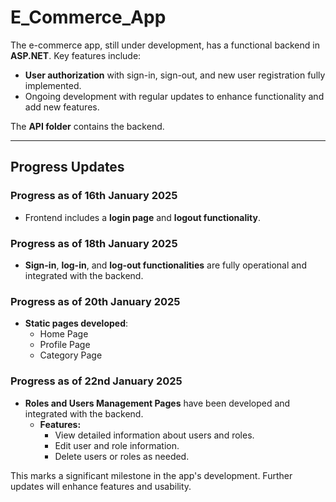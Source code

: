 # **E_Commerce_App**

The e-commerce app, still under development, has a functional backend in **ASP.NET**. Key features include:
- **User authorization** with sign-in, sign-out, and new user registration fully implemented.
- Ongoing development with regular updates to enhance functionality and add new features.

The **API folder** contains the backend.

---

## **Progress Updates**

### **Progress as of 16th January 2025**
- Frontend includes a **login page** and **logout functionality**.

### **Progress as of 18th January 2025**
- **Sign-in**, **log-in**, and **log-out functionalities** are fully operational and integrated with the backend.

### **Progress as of 20th January 2025**
- **Static pages developed**:
  - Home Page
  - Profile Page
  - Category Page

### **Progress as of 22nd January 2025**
- **Roles and Users Management Pages** have been developed and integrated with the backend.
  - **Features:**
    - View detailed information about users and roles.
    - Edit user and role information.
    - Delete users or roles as needed.

This marks a significant milestone in the app's development. Further updates will enhance features and usability.
